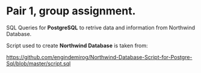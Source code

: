 # Pair 1, group assignment.

SQL Queries for __PostgreSQL__ to retrive data and information from Northwind Database. 

Script used to create __Northwind Database__ is taken from:

   https://github.com/engindemirog/Northwind-Database-Script-for-Postgre-Sql/blob/master/script.sql

